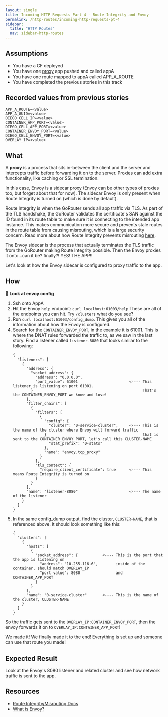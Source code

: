 ```yaml
---
layout: single
title: Incoming HTTP Requests Part 4 - Route Integrity and Envoy
permalink: /http-routes/incoming-http-requests-pt-4
sidebar:
  title: "HTTP Routes"
  nav: sidebar-http-routes
---
```


## Assumptions
- You have a CF deployed
- You have one
  [proxy](https://github.com/cloudfoundry/cf-networking-release/tree/develop/src/example-apps/proxy)
  app pushed and called appA
- You have one route mapped to appA called APP_A_ROUTE
- You have completed the previous stories in this track

## Recorded values from previous stories
```
APP_A_ROUTE=<value>
APP_A_GUID=<value>
DIEGO_CELL_IP=<value>
CONTAINER_APP_PORT=<value>
DIEGO_CELL_APP_PORT=<value>
CONTAINER_ENVOY_PORT=<value>
DIEGO_CELL_ENVOY_PORT=<value>
OVERLAY_IP=<value>
```

## What
A **proxy** is a process that sits in-between the client and the server and
intercepts traffic before forwarding it on to the server. Proxies can add extra
functionality, like caching or SSL termination.

In this case, Envoy is a sidecar proxy (Envoy can be other types of proxies
too, but forget about that for now). The sidecar Envoy is only present when
Route Integrity is turned on (which is done by default).

Route Integrity is when the GoRouter sends all app traffic via TLS. As part of
the TLS handshake, the GoRouter validates the certificate's SAN against the ID
found in its route table to make sure it is connecting to the intended app
instance. This makes communication more secure and prevents stale routes in the
route table from causing misrouting, which is a large security concern. Read
more about how Route Integrity prevents misrouting
[here](https://docs.cloudfoundry.org/concepts/http-routing.html#-preventing-misrouting).

The Envoy sidecar is the process that actually terminates the TLS traffic from
the GoRouter making Route Integrity possible. Then the Envoy proxies it
onto...can it be? finally?! YES! THE APP!!

Let's look at how the Envoy sidecar is configured to proxy traffic to the app.
## How

📝 **Look at envoy config**
1. Ssh onto AppA
1. Hit the Envoy `help` endpoint: `curl localhost:61003/help` These are all of
   the endpoints you can hit. Try `/clusters` what do you see?
1. Run `curl localhost:61003/config_dump`. This gives you all of the
   information about how the Envoy is configured.
1. Search for the `CONTAINER_ENVOY_PORT`, in the example it is 61001. This is
   where the DNAT rules forwarded the traffic to, as we saw in the last story.
   Find a listener called `listener-8080` that looks similar to the following: 
    ```
    {
      "listeners": [
        {
          "address": {
            "socket_address": {
              "address": "0.0.0.0",
              "port_value": 61001                       <---- This listener is listening on port 61001.
            }                                                 That's the CONTAINER_ENVOY_PORT we know and love!
          },
          "filter_chains": [
            {
              "filters": [
                {
                  "config": {
                    "cluster": "0-service-cluster",     <---- This is the name of the cluster where Envoy will forward traffic
                  }                                           that is sent to the CONTAINER_ENVOY_PORT, let's call this CLUSTER-NAME
                    "stat_prefix": "0-stats"
                  },
                  "name": "envoy.tcp_proxy"
                }
              ],
              "tls_context": {
                "require_client_certificate": true      <---- This means Route Integrity is turned on
              }
            }
          ],
          "name": "listener-8080"                       <---- The name of the listener
        }
      ]
    }

    ```
1. In the same config_dump output, find the cluster, `CLUSTER-NAME`, that is
   referenced above. It should look something like this:
    ```
    {
      "clusters": [
        {
          "hosts": [
            {
              "socket_address": {           <---- This is the port that the app is listening on
                "address": "10.255.116.6",        inside of the container, should match OVERLAY_IP
                "port_value": 8080                and CONTAINER_APP_PORT
              }
            }
          ],
          "name": "0-service-cluster"       <---- This is the name of the cluster, CLUSTER-NAME
        }
      ]
    }

    ```

So the traffic gets sent to the `OVERLAY_IP:CONTAINER_ENVOY_PORT`, then the envoy
forwards it on to `OVERLAY_IP:CONTAINER_APP_PORT`!

We made it! We finally made it to the end! Everything is set up and someone can
use that route you made!

## Expected Result
Look at the Envoy's 8080 listener and related cluster and see how network
traffic is sent to the app.

## Resources
* [Route Integrity/Misrouting Docs](https://docs.cloudfoundry.org/concepts/http-routing.html#-preventing-misrouting)
* [What is Envoy?](https://www.envoyproxy.io/docs/envoy/latest/intro/what_is_envoy)

